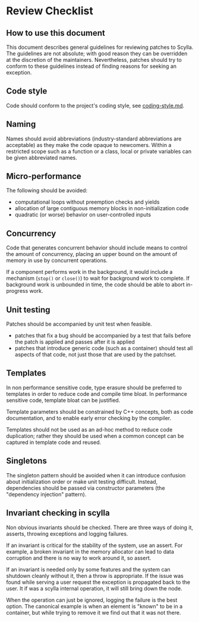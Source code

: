 # Review Checklist

## How to use this document

This document describes general guidelines for reviewing patches to
Scylla. The guidelines are not absolute; with good reason they can be
overridden at the discretion of the maintainers. Nevertheless, patches
should try to conform to these guidelines instead of finding reasons for
seeking an exception.

## Code style

Code should conform to the project's coding style, see
[coding-style.md](./coding-style.md).

## Naming

Names should avoid abbreviations (industry-standard abbreviations
are acceptable) as they make the code opaque to newcomers. Within
a restricted scope such as a function or a class, local or private
variables can be given abbreviated names.

## Micro-performance

The following should be avoided:
 - computational loops without preemption checks and yields
 - allocation of large contiguous memory blocks in non-initialization
   code
 - quadratic (or worse) behavior on user-controlled inputs

## Concurrency

Code that generates concurrent behavior should include means to control
the amount of concurrency, placing an upper bound on the amount of memory
in use by concurrent operations.

If a component performs work in the background, it would include a mechanism
(`stop()` or `close()`) to wait for background work to complete. If background
work is unbounded in time, the code should be able to abort in-progress work.

## Unit testing

Patches should be accompanied by unit test when feasible.
 - patches that fix a bug should be accompanied by a test that fails
   before the patch is applied and passes after it is applied
 - patches that introduce generic code (such as a container) should
   test all aspects of that code, not just those that are used by
   the patchset.

## Templates

In non performance sensitive code, type erasure should be preferred
to templates in order to reduce code and compile time bloat. In performance
sensitive code, template bloat can be justified.

Template parameters should be constrained by C++ concepts, both as
code documentation, and to enable early error checking by the compiler.

Templates should not be used as an ad-hoc method to reduce code duplication;
rather they should be used when a common concept can be captured in
template code and reused.

## Singletons

The singleton pattern should be avoided when it can introduce
confusion about initialization order or make unit testing difficult. Instead,
dependencies should be passed via constructor parameters (the "dependency
injection" pattern).

## Invariant checking in scylla

Non obvious invariants should be checked. There are three ways of
doing it, asserts, throwing exceptions and logging failures.

If an invariant is critical for the stability of the system, use an
assert. For example, a broken invariant in the memory allocator can
lead to data corruption and there is no way to work around it, so
assert.

If an invariant is needed only by some features and the system can
shutdown cleanly without it, then a throw is appropriate. If the issue
was found while serving a user request the exception is propagated
back to the user. It if was a scylla internal operation, it will still
bring down the node.

When the operation can just be ignored, logging the failure is the
best option. The canonical example is when an element is "known" to be
in a container, but while trying to remove it we find out that it was
not there.
